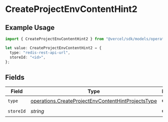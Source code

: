 # CreateProjectEnvContentHint2

## Example Usage

```typescript
import { CreateProjectEnvContentHint2 } from "@vercel/sdk/models/operations/createprojectenv.js";

let value: CreateProjectEnvContentHint2 = {
  type: "redis-rest-api-url",
  storeId: "<id>",
};
```

## Fields

| Field                                                                                                                    | Type                                                                                                                     | Required                                                                                                                 | Description                                                                                                              |
| ------------------------------------------------------------------------------------------------------------------------ | ------------------------------------------------------------------------------------------------------------------------ | ------------------------------------------------------------------------------------------------------------------------ | ------------------------------------------------------------------------------------------------------------------------ |
| `type`                                                                                                                   | [operations.CreateProjectEnvContentHintProjectsType](../../models/operations/createprojectenvcontenthintprojectstype.md) | :heavy_check_mark:                                                                                                       | N/A                                                                                                                      |
| `storeId`                                                                                                                | *string*                                                                                                                 | :heavy_check_mark:                                                                                                       | N/A                                                                                                                      |